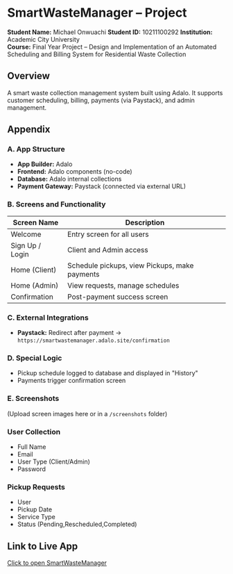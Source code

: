 

# SmartWasteManager – Project 

**Student Name:** Michael Onwuachi
**Student ID:** 10211100292 
**Institution:** Academic City University  
**Course:** Final Year Project – Design and Implementation of an Automated Scheduling and Billing System for Residential Waste Collection

## Overview
A smart waste collection management system built using Adalo. It supports customer scheduling, billing, payments (via Paystack), and admin management.


## Appendix

### A. App Structure
- **App Builder:** Adalo
- **Frontend:** Adalo components (no-code)
- **Database:** Adalo internal collections
- **Payment Gateway:** Paystack (connected via external URL)

### B. Screens and Functionality

| Screen Name        | Description |
|--------------------|-------------|
| Welcome            | Entry screen for all users |
| Sign Up / Login    | Client and Admin access  |
| Home (Client)      | Schedule pickups, view Pickups, make payments |
| Home (Admin)       | View requests, manage schedules |
| Confirmation       | Post-payment success screen |


### C. External Integrations
- **Paystack:** Redirect after payment → `https://smartwastemanager.adalo.site/confirmation`

### D. Special Logic
- Pickup schedule logged to database and displayed in "History"
- Payments trigger confirmation screen

### E. Screenshots
(Upload screen images here or in a `/screenshots` folder)


### User Collection
- Full Name
- Email
- User Type (Client/Admin)
- Password

### Pickup Requests
- User
- Pickup Date
- Service Type
- Status (Pending,Rescheduled,Completed)


## Link to Live App
[Click to open SmartWasteManager](https://previewer.adalo.com/3883c255-ce04-4d02-b4bd-21faa8710050)



